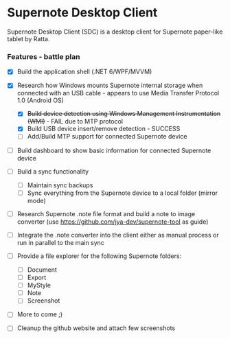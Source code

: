 # Supernote Desktop Client
Supernote Desktop Client (SDC) is a desktop client for Supernote paper-like tablet by Ratta.

### Features - battle plan
- [X] Build the application shell (.NET 6/WPF/MVVM)
- [X] Research how Windows mounts Supernote internal storage when connected with an USB cable - appears to use Media Transfer Protocol 1.0 (Android OS)
  - [X] ~~Build device detection using Windows Management Instrumentation (WMI)~~ - FAIL due to MTP protocol
  - [X] Build USB device insert/remove detection - SUCCESS
  - [ ] Add/Build MTP support for connected Supernote device
- [ ] Build dashboard to show basic information for connected Supernote device
- [ ] Build a sync functionality
  - [ ] Maintain sync backups
  - [ ] Sync everything from the Supernote device to a local folder (mirror mode)
- [ ] Research Supernote .note file format and build a note to image converter (use https://github.com/jya-dev/supernote-tool as guide)
- [ ] Integrate the .note converter into the client either as manual process or run in parallel to the main sync
- [ ] Provide a file explorer for the following Supernote folders:
  - [ ] Document
  - [ ] Export 
  - [ ] MyStyle
  - [ ] Note
  - [ ] Screenshot
- [ ] More to come ;) 
- [ ] Cleanup the github website and attach few screenshots
      